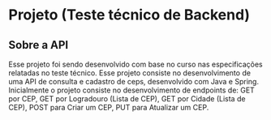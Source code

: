 # Projeto (Teste técnico de Backend)

## Sobre a API
Esse projeto foi sendo desenvolvido com base no curso nas especificações relatadas no teste técnico. Esse projeto consiste no desenvolvimento de uma API de consulta e cadastro de ceps, desenvolvido com Java e Spring. 
Inicialmente o projeto consiste no desenvolvimento de endpoints de: GET por CEP, GET por Logradouro (Lista de CEP), GET por Cidade (Lista de CEP), POST para Criar um CEP, PUT para Atualizar um CEP.
